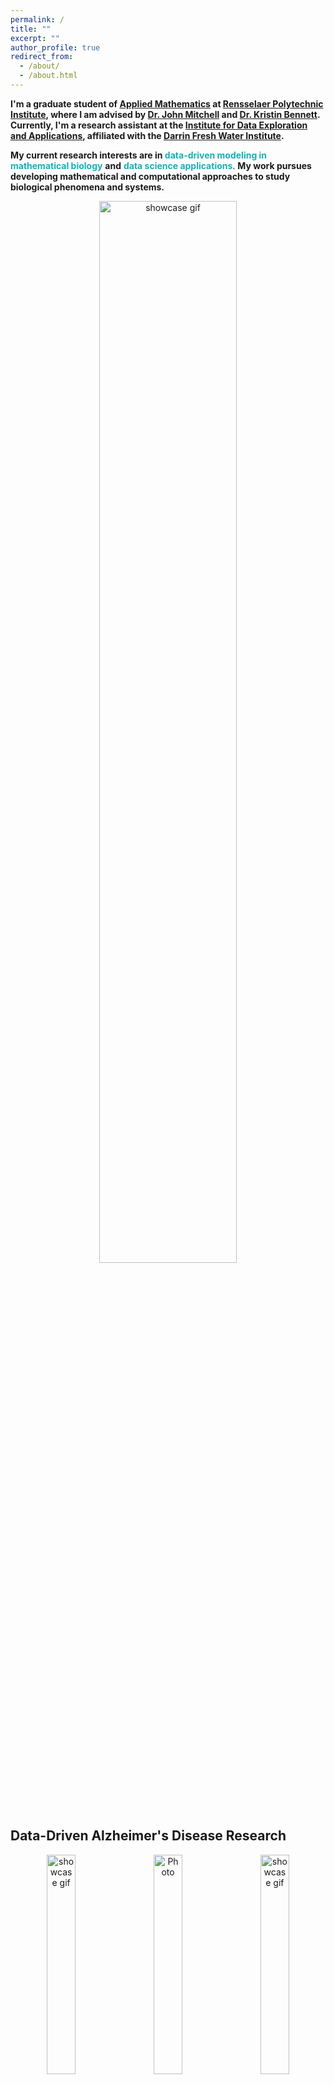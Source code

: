 ```yaml
---
permalink: /
title: ""
excerpt: ""
author_profile: true
redirect_from: 
  - /about/
  - /about.html
---
```



<b>I'm a graduate student of [Applied Mathematics](https://science.rpi.edu/mathematical-sciences) at [Rensselaer Polytechnic Institute](https://www.rpi.edu), where I am advised by [Dr. John Mitchell](https://science.rpi.edu/mathematical-sciences/faculty/john-e-mitchell) and [Dr. Kristin Bennett](https://science.rpi.edu/mathematical-sciences/faculty/kristin-bennett). Currently, I'm a research assistant at the [Institute for Data Exploration and Applications](https://idea.rpi.edu), affiliated with the [Darrin Fresh Water Institute](https://dfwi.rpi.edu).</b> 

<b>My current research interests are in </b><b><font color='#16B1B5'>data-driven modeling in mathematical biology</font></b> <b>and</b> <b><font color='#16B1B5'>data science applications</font></b>. <b>My work pursues developing mathematical and computational approaches to study biological phenomena and systems.</b> 

<p align="center">
  <img src="https://haowen-he.github.io/images/logo.gif" alt="showcase gif" width="66%"> 
</p>

<h2>Data-Driven Alzheimer's Disease Research</h2>

<p align="center">
  <img src="https://haowen-he.github.io/images/umap.png" alt="showcase gif" width="30%"> 
  &nbsp; &nbsp; 
  <img src="https://haowen-he.github.io/images/pseudotime.png" alt="Photo" width="30%"> 
  &nbsp; &nbsp; 
  <img src="https://haowen-he.github.io/images/chord.png" alt="showcase gif" width="30%">
</p>
<p><img src="https://haowen-he.github.io/images/genedist.png" alt="" width="32%" align="left" /> CyanoHABs are common photosynthetic bacteria that live in surface waters. While we know of many factors that may contribute to CyanoHABs, how these factors come together to create a bloom of algae is not well understood. <br> <br> I'm interested in modeling factors that contribute to CyanoHABs using statistics & machine learning techniques.</p><br>

<b> Supervised by [Dr. Jeremy Farrell](https://science.rpi.edu/biology/faculty/jeremy-farrell), [Dr. Sasha Wagner](https://science.rpi.edu/earth/faculty/sasha-wagner).</b>
<br>
<br>


<h2>Watershed Forest Studies: Tree Crown Segmentation from Airborne LiDAR Point Clouds</h2>

<img src="https://haowen-he.github.io/images/4th.gif" width="36%" align="right" /> The correct segmentation of individual trees in the forest is necessary for extracting additional information about trees, such as the type of tree and other tree parameters. This project will support tree species identification in the Lake George watershed as part of an ongoing project to locate and study the impact of Hemlock Woolley Adelgid, an invasive species, on trees around the lake. 

<img src="https://haowen-he.github.io/images/Screen Shot 2022-04-25 at 4.20.15 AM.png" width="36%" align="right" /> My work in this realm has been adapting machine learning tools to improve the performance of tree top detection and crown outlining algorithms in challenging forest conditions: mixedwood stands with vertically complex crown structures.<br>

<br>
<b> Supervised by [Dr. Thomas Morgan](https://idea.rpi.edu/people/staff/tom-morgan).</b>
<br>
<br>
<h2>Modeling and Forecasting Cyanobacterial Harmful Algal Blooms (CyanoHABs) in a changing climate</h2>

<p align="center">
  <img src="https://haowen-he.github.io/images/Rplot 4.06.27 PM.png?raw=true" alt="showcase gif" width="30%"> 
  &nbsp; &nbsp; 
  <img src="https://haowen-he.github.io/images/Screen Shot 2022-04-26 at 5.53.03 AM.png" alt="Photo" width="30%"> 
  &nbsp; &nbsp; 
  <img src="https://haowen-he.github.io/images/Screen Shot 2022-04-26 at 5.53.33 AM.png" alt="showcase gif" width="30%">
</p>
<p><img src="https://haowen-he.github.io/images/filenamehere.gif?raw=true" alt="" width="32%" align="left" /> CyanoHABs are common photosynthetic bacteria that live in surface waters. While we know of many factors that may contribute to CyanoHABs, how these factors come together to create a bloom of algae is not well understood. <br> <br> I'm interested in modeling factors that contribute to CyanoHABs using statistics & machine learning techniques.</p><br>

<b> Supervised by [Dr. Jeremy Farrell](https://science.rpi.edu/biology/faculty/jeremy-farrell), [Dr. Sasha Wagner](https://science.rpi.edu/earth/faculty/sasha-wagner).</b>
<br>
<br>
<h2>Health INCITE: COVID-19 Contact Tracing and Campus Network Mapping</h2>

<img src="https://haowen-he.github.io/images/Screen Shot 2021-07-14 at 3.39.21 AM.png?raw=true" width="36%" align="right" /> RPI [StudySafe](https://inciteprojects.idea.rpi.edu/studysafe/app/studysafe) is designed to present WAP data to on-campus users so they can make informed decisions on where to go for extended periods of time on campus. The data can be interacted with in several ways, including selecting certain dates, times, locations, as well as through interactive geographical maps.<br>

<b> Supervised by [Dr. Kristin Bennett](https://science.rpi.edu/mathematical-sciences/faculty/kristin-bennett), [Dr. John Erickson](https://idea.rpi.edu/people/staff/john-s-erickson).</b>
<br>
<br>
<h2>Player Tracking and Identification in Ice Hockey</h2>

<img src="https://haowen-he.github.io/images/ezgif-2-ae39a85f44.gif" width="36%" align="right" /> Video frames from on-ice action are analyzed in a time sequential manner to track the motion of players during a short to medium duration of action. Individual player silhouettes are identified and isolated for further analysis. Multi-player combined silhouettes are decomposed to isolate individual players in the group and thus track players into and out of close contact situations. Ensemble of player tracks will be formed into a multi-channel time series for further exploration.<br>

<b> Supervised by [Dr. Thomas Morgan](https://idea.rpi.edu/people/staff/tom-morgan).</b>
<br>
<br>
<h2>Teaching</h2>

<b>In Fall 2022, I'm a teaching assistant for MATH 1010 Calculus I</b><br>
<br>
<b>[Fall 2021 MATH 1010](http://haowen-math.com/teaching/2015-spring-teaching-1)</b> Calculus I<br>
<b>[Spring 2021 MATH 1010](https://lms.rpi.edu)</b> Calculus I<br>
<b>[Fall 2020 MATH 1010](https://lms.rpi.edu)</b> Calculus I<br>
<b>[Fall 2019 MATH 1010](https://lms.rpi.edu)</b> Calculus I<br>
<br>
<br>
<h2>Miscellany</h2>

<img src="https://haowen-he.github.io/images/Screen Shot 2022-05-25 at 1.32.46 PM.png" width="36%" align="right" /> In past years, I was an undergraduate writing tutor at [Comm+D](https://info.rpi.edu/comm-d) and participated in the Language and Culture Support program for non-native English-speaking students. More recently, I was also a member of [I-PERSIST](https://success.studentlife.rpi.edu/first-year-experience/leadership-opportunities/i-persist-mentoring-chemistry-calculus-and-physics) advocate at RPI.<br>
  
